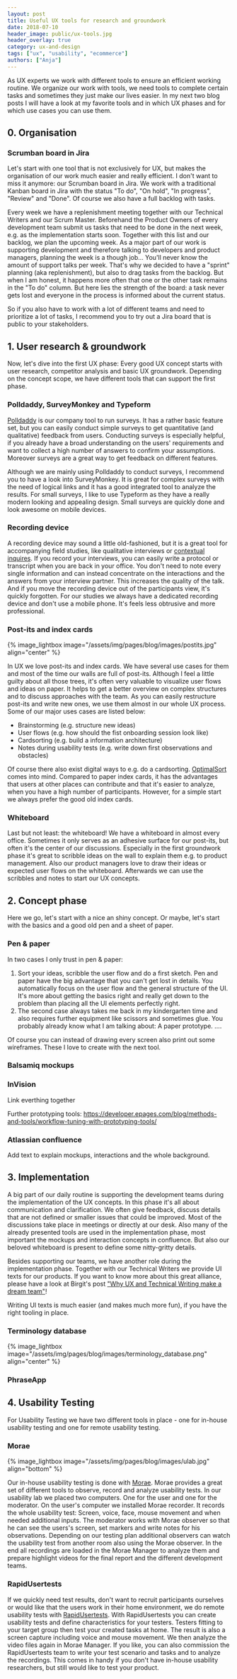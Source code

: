 ```yaml
---
layout: post
title: Useful UX tools for research and groundwork
date: 2018-07-10
header_image: public/ux-tools.jpg
header_overlay: true
category: ux-and-design
tags: ["ux", "usability", "ecommerce"]
authors: ["Anja"]
---
```


As UX experts we work with different tools to ensure an efficient working routine. We organize our work with tools, we need tools to complete certain tasks and sometimes they just make our lives easier. In my next two blog posts I will have a look at my favorite tools and in which UX phases and for which use cases you can use them.

## 0. Organisation

### Scrumban board in Jira

Let's start with one tool that is not exclusively for UX, but makes the organisation of our work much easier and really efficient. I don't want to miss it anymore: our Scrumban board in Jira. We work with a traditional Kanban board in Jira with the status "To do", "On hold", "In progress", "Review" and "Done". Of course we also have a full backlog with tasks.

Every week we have a replenishment meeting together with our Technical Writers and our Scrum Master. Beforehand the Product Owners of every development team submit us tasks that need to be done in the next week, e.g. as the implementation starts soon. Together with this list and our backlog, we plan the upcoming week. As a major part of our work is supporting development and therefore talking to developers and product managers, planning the week is a though job... You'll never know the amount of support talks per week. That's why we decided to have a "sprint" planning (aka replenishment), but also to drag tasks from the backlog. But when I am honest, it happens more often that one or the other task remains in the "To do" column. But here lies the strength of the board: a task never gets lost and everyone in the process is informed about the current status.

So if you also have to work with a lot of different teams and need to prioritize a lot of tasks, I recommend you to try out a Jira board that is public to your stakeholders.

## 1. User research & groundwork

Now, let's dive into the first UX phase: Every good UX concept starts with user research, competitor analysis and basic UX groundwork. Depending on the concept scope, we have different tools that can support the first phase.

### Polldaddy, SurveyMonkey and Typeform

[Polldaddy](https://polldaddy.com/) is our company tool to run surveys. It has a rather basic feature set, but you can easily conduct simple surveys to get quantitative (and qualitative) feedback from users. Conducting surveys is especially helpful, if you already have a broad understanding on the users' requirements and want to collect a high number of answers to confirm your assumptions. Moreover surveys are a great way to get feedback on different features.

Although we are mainly using Polldaddy to conduct surveys, I recommend you to have a look into SurveyMonkey. It is great for complex surveys with the need of logical links and it has a good integrated tool to analyze the results. For small surveys, I like to use Typeform as they have a really modern looking and appealing design. Small surveys are quickly done and look awesome on mobile devices.

### Recording device

A recording device may sound a little old-fashioned, but it is a great tool for accompanying field studies, like qualitative interviews or [contextual inquires](https://www.interaction-design.org/literature/article/contextual-interviews-and-how-to-handle-them). If you record your interviews, you can easily write a protocol or transcript when you are back in your office. You don't need to note every single information and can instead concentrate on the interactions and the answers from your interview partner. This increases the quality of the talk. And if you move the recording device out of the participants view, it's quickly forgotten. For our studies we always have a dedicated recording device and don't use a mobile phone. It's feels less obtrusive and more professional.

### Post-its and index cards
{% image_lightbox image="/assets/img/pages/blog/images/postits.jpg" align="center" %}

In UX we love post-its and index cards. We have several use cases for them and most of the time our walls are full of post-its. Although I feel a little guilty about all those trees, it's often very valuable to visualize user flows and ideas on paper. It helps to get a better overview on complex structures and to discuss approaches with the team. As you can easily restructure post-its and write new ones, we use them almost in our whole UX process. Some of our major uses cases are listed below:

* Brainstorming (e.g. structure new ideas)
* User flows (e.g. how should the fist onboarding session look like)
* Cardsorting (e.g. build a information architecture)
* Notes during usability tests (e.g. write down first observations and obstacles)

Of course there also exist digital ways to e.g. do a cardsorting. [OptimalSort](https://www.optimalworkshop.com/optimalsort) comes into mind. Compared to paper index cards, it has the advantages that users at other places can contribute and that it's easier to analyze, when you have a high number of participants. However, for a simple start we always prefer the good old index cards.

### Whiteboard

Last but not least: the whiteboard! We have a whiteboard in almost every office. Sometimes it only serves as an adhesive surface for our post-its, but often it's the center of our discussions. Especially in the first groundwork phase it's great to scribble ideas on the wall to explain them e.g. to product management. Also our product managers love to draw their ideas or expected user flows on the whiteboard. Afterwards we can use the scribbles and notes to start our UX concepts.

>>>>>>>>>>>>>>>>>>>>>>>>>>>>>>>>>>>

## 2. Concept phase
Here we go, let's start with a nice an shiny concept. Or maybe, let's start with the basics and a good old pen and a sheet of paper.

### Pen & paper
In two cases I only trust in pen & paper:

1. Sort your ideas, scribble the user flow and do a first sketch. Pen and paper have the big advantage that you can't get lost in details. You automatically focus on the user flow and the general structure of the UI. It's more about getting the basics right and really get down to the problem than placing all the UI elements perfectly right.
2. The second case always takes me back in my kindergarten time and also requires further equipment like scissors and sometimes glue. You probably already know what I am talking about: A paper prototype. ....

Of course you can instead of drawing every screen also print out some wireframes. These I love to create with the next tool.     

### Balsamiq mockups


### InVision

Link everthing together

Further prototyping tools: https://developer.epages.com/blog/methods-and-tools/workflow-tuning-with-prototyping-tools/


### Atlassian confluence

Add text to explain mockups, interactions and the whole background.

>>>>>>>>>>>>>>>>>>>>>>>>>>>>>>>

## 3. Implementation

A big part of our daily routine is supporting the development teams during the implementation of the UX concepts. In this phase it's all about communication and clarification. We often give feedback, discuss details that are not defined or smaller issues that could be improved. Most of the discussions take place in meetings or directly at our desk. Also many of the already presented tools are used in the implementation phase, most important the mockups and interaction concepts in confluence. But also our beloved whiteboard is present to define some nitty-gritty details.

Besides supporting our teams, we have another role during the implementation phase. Together with our Technical Writers we provide UI texts for our products. If you want to know more about this great alliance, please have a look at Birgit's post ["Why UX and Technical Writing make a dream team"](https://developer.epages.com/blog/techcomm-and-socialmedia/why-ux-and-technical-writing-make-a-dream-team/)!

Writing UI texts is much easier (and makes much more fun), if you have the right tooling in place.

### Terminology database
{% image_lightbox image="/assets/img/pages/blog/images/terminology_database.png" align="center" %}



### PhraseApp


## 4. Usability Testing

For Usability Testing we have two different tools in place - one for in-house usability testing and one for remote usability testing.

### Morae
{% image_lightbox image="/assets/img/pages/blog/images/ulab.jpg" align="bottom" %}

Our in-house usability testing is done with [Morae](https://www.techsmith.com/morae.html). Morae provides a great set of different tools to observe, record and analyze usability tests. In our usability lab we placed two computers. One for the user and one for the moderator. On the user's computer we installed Morae recorder. It records the whole usability test: Screen, voice, face, mouse movement and when needed additional inputs. The moderator works with Morae observer so that he can see the users's screen, set markers and write notes for his observations. Depending on our testing plan additional observers can watch the usability test from another room also using the Morae observer. In the end all recordings are loaded in the Morae Manager to analyze them and prepare highlight videos for the final report and the different development teams.   

### RapidUsertests

If we quickly need test results, don't want to recruit participants ourselves or would like that the users work in their home environment, we do remote usability tests with [RapidUsertests](https://rapidusertests.com/). With RapidUsertests you can create usability tests and define characteristics for your testers. Testers fitting to your target group then test your created tasks at home. The result is also a screen capture including voice and mouse movement. We then analyze the video files again in Morae Manager. If you like, you can also commission the RapidUsertests team to write your test scenario and tasks and to analyze the recordings. This comes in handy if you don't have in-house usability researchers, but still would like to test your product.
